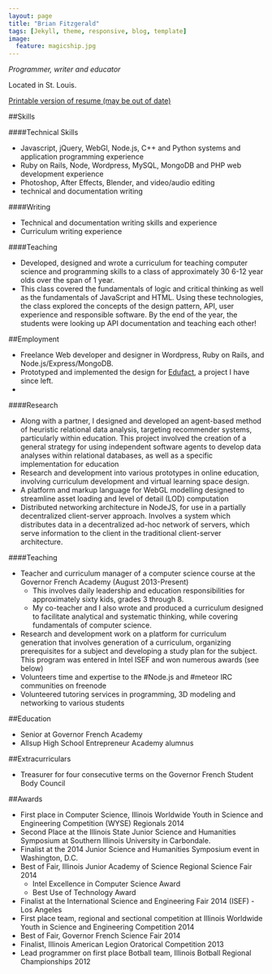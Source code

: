 ```yaml
---
layout: page
title: "Brian Fitzgerald"
tags: [Jekyll, theme, responsive, blog, template]
image:
  feature: magicship.jpg
---
```

*Programmer, writer and educator*

Located in St. Louis.

[Printable version of resume (may be out of date)](http://brianfitzgerald.neocities.org/resume-printable.html)

##Skills

####Technical Skills
* Javascript, jQuery, WebGl, Node.js, C++ and Python systems and application programming experience
* Ruby on Rails, Node, Wordpress, MySQL, MongoDB and PHP web development experience
* Photoshop, After Effects, Blender, and video/audio editing
* technical and documentation writing


####Writing
* Technical and documentation writing skills and experience
* Curriculum writing experience

####Teaching
* Developed, designed and wrote a curriculum for teaching computer science and programming skills to a class of approximately 30 6-12 year olds over the span of 1 year.
* This class covered the fundamentals of logic and critical thinking as well as the fundamentals of JavaScript and HTML. Using these technologies, the class explored the concepts of the design pattern, API, user experience and responsible software. By the end of the year, the students were looking up API documentation and teaching each other!

##Employment

* Freelance Web developer and designer in Wordpress, Ruby on Rails, and Node.js/Express/MongoDB.
* Prototyped and implemented the design for [Edufact](http://edufact.us/), a project I have since left.
* 

####Research


* Along with a partner, I designed and developed an agent-based method of heuristic relational data analysis, targeting recommender systems, particularly within education. This project involved the creation of a general strategy for using independent software agents to develop data analyses within relational databases, as well as a specific implementation for education
* Research and development into various prototypes in online education, involving curriculum development and virtual learning space design.
* A platform and markup language for WebGL modelling designed to streamline asset loading and level of detail (LOD) computation
* Distributed networking architecture in NodeJS, for use in a partially decentralized client-server approach. Involves a system which distributes data in a decentralized ad-hoc network of servers, which serve information to the client in the traditional client-server architecture.

####Teaching

* Teacher and curriculum manager of a computer science course at the Governor French Academy (August 2013-Present)
	* This involves daily leadership and education responsibilities for approximately sixty kids, grades 3 through 8.
	* My co-teacher and I also wrote and produced a curriculum designed to facilitate analytical and systematic thinking, while covering fundamentals of computer science.
* Research and development work on a platform for curriculum generation that involves generation of a curriculum, organizing prerequisites for a subject and developing a study plan for the subject. This program was entered in Intel ISEF and won numerous awards (see below)
* Volunteers time and expertise to the #Node.js and #meteor IRC communities on freenode
* Volunteered tutoring services in programming, 3D modeling and networking to various students

##Education

* Senior at Governor French Academy
* Allsup High School Entrepreneur Academy alumnus



##Extracurriculars

* Treasurer for four consecutive terms on the Governor French Student Body Council

##Awards

* First place in Computer Science, Illinois Worldwide Youth in Science and Engineering Competition (WYSE) Regionals 2014
* Second Place at the Illinois State Junior Science and Humanities Symposium at Southern Illinois University in Carbondale.
* Finalist at the 2014 Junior Science and Humanities Symposium event in Washington, D.C.
* Best of Fair, Illinois Junior Academy of Science Regional Science Fair 2014
	* Intel Excellence in Computer Science Award
	* Best Use of Technology Award
* Finalist at the International Science and Engineering Fair 2014 (ISEF) - Los Angeles
* First place team, regional and sectional competition at Illinois Worldwide Youth in Science and Engineering Competition 2014
* Best of Fair, Governor French Science Fair 2014
* Finalist, Illinois American Legion Oratorical Competition 2013
* Lead programmer on first place Botball team, Illinois Botball Regional Championships 2012